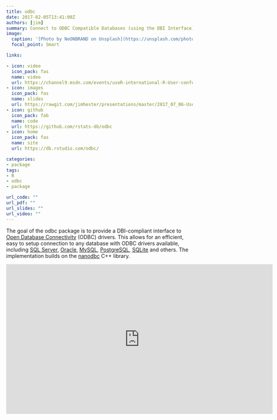 ```yaml
---
title: odbc
date: 2017-02-05T13:41:00Z
authors: [jim]
summary: Connect to ODBC Compatible Databases (using the DBI Interface).
image:
  caption: '[Photo by NeONBRAND on Unsplash](https://unsplash.com/photos/uq5RMAZdZG4)'
  focal_point: Smart

links:

- icon: video
  icon_pack: fas
  name: video
  url: https://channel9.msdn.com/events/useR-international-R-User-conferences/useR-International-R-User-2017-Conference/odbc-A-modern-database-interface
- icon: images
  icon_pack: fas
  name: slides
  url: https://rawgit.com/jimhester/presentations/master/2017_07_06-UseR2017-odbc/2017_07_06-UseR2017-odbc.html
- icon: github
  icon_pack: fab
  name: code
  url: https://github.com/rstats-db/odbc
- icon: home
  icon_pack: fas
  name: site
  url: https://db.rstudio.com/odbc/

categories:
- package
tags:
- R
- odbc
- package

url_code: ""
url_pdf: ""
url_slides: ""
url_video: ""
---
```


The goal of the odbc package is to provide a DBI-compliant interface to [Open
Database
Connectivity](https://msdn.microsoft.com/en-us/library/ms710252(v=vs.85).aspx)
(ODBC) drivers. This allows for an efficient, easy to setup connection to any
database with ODBC drivers available, including [SQL
Server](https://www.microsoft.com/en-us/sql-server/),
[Oracle](https://www.oracle.com/database), [MySQL](https://www.mysql.com/),
[PostgreSQL](https://www.postgresql.org/), [SQLite](https://sqlite.org/) and
others. The implementation builds on the
[nanodbc](http://nanodbc.lexicalunit.com/) C++ library.

<iframe src="https://channel9.msdn.com/Events/useR-international-R-User-conferences/useR-International-R-User-2017-Conference/odbc-A-modern-database-interface/player" width="720" height="405" allowFullScreen frameBorder="0" title="odbc - A modern database interface - Microsoft Channel 9 Video"></iframe>
